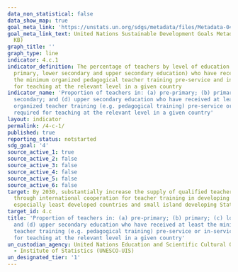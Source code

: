 ```yaml
---
data_non_statistical: false
data_show_map: true
goal_meta_link: 'https://unstats.un.org/sdgs/metadata/files/Metadata-04-0C-01.pdf '
goal_meta_link_text: United Nations Sustainable Development Goals Metadata (PDF 218
  KB)
graph_title: ''
graph_type: line
indicator: 4.c.1
indicator_definition: The percentage of teachers by level of education taught (pre-primary,
  primary, lower secondary and upper secondary education) who have received at least
  the minimum organized pedagogical teacher training pre-service and in-service required
  for teaching at the relevant level in a given country
indicator_name: 'Proportion of teachers in: (a) pre-primary; (b) primary; (c) lower
  secondary; and (d) upper secondary education who have received at least the minimum
  organized teacher training (e.g. pedagogical training) pre-service or in-service
  required for teaching at the relevant level in a given country'
layout: indicator
permalink: /4-c-1/
published: true
reporting_status: notstarted
sdg_goal: '4'
source_active_1: true
source_active_2: false
source_active_3: false
source_active_4: false
source_active_5: false
source_active_6: false
target: By 2030, substantially increase the supply of qualified teachers, including
  through international cooperation for teacher training in developing countries,
  especially least developed countries and small island developing States
target_id: 4.c
title: 'Proportion of teachers in: (a) pre-primary; (b) primary; (c) lower secondary;
  and (d) upper secondary education who have received at least the minimum organized
  teacher training (e.g. pedagogical training) pre-service or in-service required
  for teaching at the relevant level in a given country'
un_custodian_agency: United Nations Education and Scientific Cultural Organisation
  - Institute of Statistics (UNESCO-UIS)
un_designated_tier: '1'
---
```

